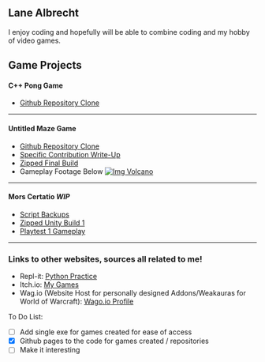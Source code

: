 ## Lane Albrecht
I enjoy coding and hopefully will be able to combine coding and my hobby of video games.

## Game Projects

#### C++ Pong Game
- [Github Repository Clone](https://github.com/LaneAlb-Portfolio/CS10-Pong-Game)

 _________________________________________________________________________________________________________________________________________________________________________________

#### Untitled Maze Game
- [Github Repository Clone](https://github.com/LaneAlb-Portfolio/Game-Project-1)
- [Specific Contribution Write-Up](https://lanealb-portfolio.github.io/Lane-Albrecht-GP1/)
- [Zipped Final Build](https://drive.google.com/file/d/1AreuduKQGDoQRxlGhmM8xUZ3Sk3X-txi/view?usp=sharing)
- Gameplay Footage Below
[![Img Volcano](https://raw.githubusercontent.com/LaneAlb-Portfolio/Lane-Albrecht-Portfolio/gh-pages/portfolio%20untitiled%20maze%20game%20ss.PNG)](https://youtu.be/tyq9bG7xSWM)

 _________________________________________________________________________________________________________________________________________________________________________________

#### Mors Certatio *WIP*
- [Script Backups](https://github.com/LaneAlb-Portfolio/Work-In-Progress-Game-Project-2)
- [Zipped Unity Build 1](https://drive.google.com/file/d/1i5kM2eyqRKDMZZHv1xP8Scx4i5lJjI2I/view?usp=sharing)
- [Playtest 1 Gameplay](https://youtu.be/XR9WDVNJ0fo)

_________________________________________________________________________________________________________________________________________________________________________________

### Links to other websites, sources all related to me!
- Repl-it: [Python Practice](https://repl.it/@LaneA)
- Itch.io: [My Games](https://tevlane.itch.io/)
- Wag.io (Website Host for personally designed Addons/Weakauras for World of Warcraft): [Wago.io Profile](https://wago.io/p/Tevonsonte)

To Do List:
- [ ] Add single exe for games created for ease of access
- [x] Github pages to the code for games created / repositories
- [ ] Make it interesting
